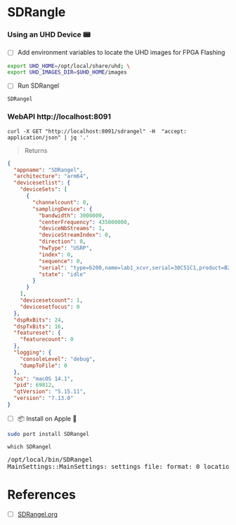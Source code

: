 # SDRangle

### Using an UHD Device &#x1F4DF;

- [ ] Add environment variables to locate the UHD images for FPGA Flashing

```zsh
export UHD_HOME=/opt/local/share/uhd; \
export UHD_IMAGES_DIR=$UHD_HOME/images
```

- [ ] Run SDRangel

```
SDRangel
```

### WebAPI http://localhost:8091

```
curl -X GET "http://localhost:8091/sdrangel" -H  "accept: application/json" | jq '.'
```
> Returns
```json
{
  "appname": "SDRangel",
  "architecture": "arm64",
  "devicesetlist": {
    "deviceSets": [
      {
        "channelcount": 0,
        "samplingDevice": {
          "bandwidth": 3000000,
          "centerFrequency": 435000000,
          "deviceNbStreams": 1,
          "deviceStreamIndex": 0,
          "direction": 0,
          "hwType": "USRP",
          "index": 0,
          "sequence": 0,
          "serial": "type=b200,name=lab1_xcvr,serial=30C51C1,product=B200mini",
          "state": "idle"
        }
      }
    ],
    "devicesetcount": 1,
    "devicesetfocus": 0
  },
  "dspRxBits": 24,
  "dspTxBits": 16,
  "featureset": {
    "featurecount": 0
  },
  "logging": {
    "consoleLevel": "debug",
    "dumpToFile": 0
  },
  "os": "macOS 14.1",
  "pid": 69812,
  "qtVersion": "5.15.11",
  "version": "7.13.0"
}
```

- [ ] 	&#x1F4E6; Install on Apple &#x1F34E;

```zsh
sudo port install SDRangel
```

```
which SDRangel
```
<pre>
/opt/local/bin/SDRangel
MainSettings::MainSettings: settings file: format: 0 location: ~/Library/Preferences/com.f4exb.SDRangel.plist
</pre>

# References

- [ ] [SDRangel.org](https://www.sdrangel.org/)
